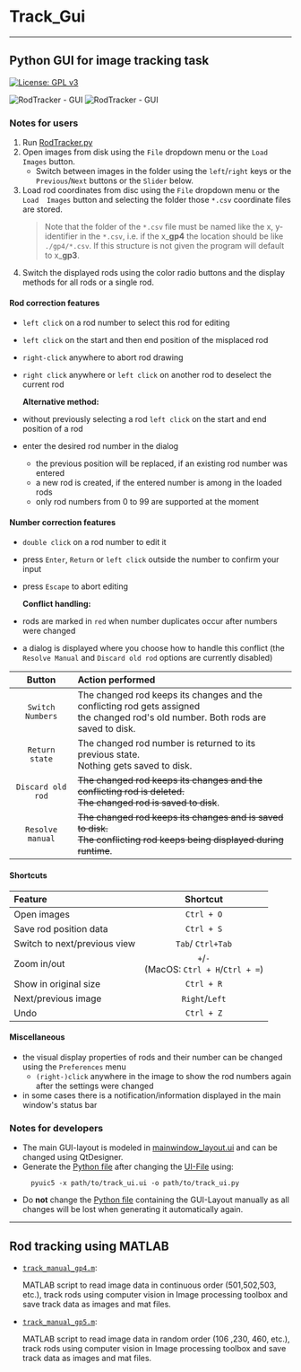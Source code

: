 # Track_Gui

---
## Python GUI for image tracking task
[![License: GPL v3](https://img.shields.io/badge/License-GPLv3-blue.svg)](https://www.gnu.org/licenses/gpl-3.0)

![RodTracker - GUI](https://user-images.githubusercontent.com/34780470/136808942-21f516b1-13aa-4fbb-9c6b-fbe885c853b6.png "RodTracker - GUI")
![RodTracker - GUI](https://user-images.githubusercontent.com/34780470/141676583-2f294dec-a505-4b7e-a8b5-484af964ea09.png "RodTracker - GUI")
### Notes for users
1. Run [RodTracker.py](Python/RodTracker.py)
2. Open images from disk using the `File` dropdown menu or the `Load 
   Images` button.
   - Switch between images in the folder using the `left`/`right` keys or the 
    `Previous`/`Next` buttons or the `Slider` below.
3. Load rod coordinates from disc using the `File` dropdown menu or the `Load 
   Images` button and selecting the folder those `*.csv` coordinate files are 
   stored.
   > Note that the folder of the `*.csv` file must be named like the x,
   > y-identifier in the `*.csv`, i.e. if the x_**gp4** the location should 
   > be like `./gp4/*.csv`. If this structure is not given the program will 
   > default to x_**gp3**.
4. Switch the displayed rods using the color radio buttons and the display 
   methods for all rods or a single rod. 
 
#### Rod correction features
- `left click` on a rod number to select this rod for editing
- `left click` on the start and then end position of the misplaced rod 
- `right-click` anywhere to abort rod drawing
- `right click` anywhere or `left click` on another rod to deselect the 
  current rod
  
    **Alternative method:**
- without previously selecting a rod `left click` on the start and end 
  position of a rod
- enter the desired rod number in the dialog
    - the previous position will be replaced, if an existing rod number 
          was entered
    - a new rod is created, if the entered number is among in the loaded rods
    - only rod numbers from 0 to 99 are supported at the moment
  
  
#### Number correction features
- `double click` on a rod number to edit it
- press `Enter`, `Return` or `left click` outside the number to confirm 
  your input
- press `Escape` to abort editing 
  
    **Conflict handling:**
- rods are marked in `red` when number duplicates occur after numbers were 
  changed   
- a dialog is displayed where you choose how to handle this conflict (the 
  `Resolve Manual` and `Discard old rod` options are currently disabled)

|Button | Action performed|
|:---: | :--- |
| `Switch Numbers` | The changed rod keeps its changes and the conflicting  rod gets assigned <br />the changed rod's old number. Both rods are saved to disk. |
| `Return state` | The changed rod number is returned to its previous state. <br />Nothing gets saved to disk. |
| `Discard old rod` | ~~The changed rod keeps its changes and the conflicting rod is deleted. <br /> The changed rod is saved to disk~~.|
| `Resolve manual` | ~~The changed rod keeps its changes and is saved to disk. <br /> The conflicting rod keeps being displayed during runtime~~.|

#### Shortcuts
| Feature | Shortcut |
| :---- | :---:|
| Open images | `Ctrl + O`|
| Save rod position data| `Ctrl + S` |
| Switch to next/previous view | `Tab`/ `Ctrl+Tab` |
| Zoom in/out | `+`/`-` <br /> (MacOS: `Ctrl + H`/`Ctrl + =`) |
| Show in original size | `Ctrl + R` |
| Next/previous image | `Right`/`Left` |
| Undo | `Ctrl + Z`|

#### Miscellaneous
- the visual display properties of rods and their number can be changed 
  using the `Preferences` menu
  - `(right-)click` anywhere in the image to show the rod numbers again 
    after the settings were changed
- in some cases there is a notification/information displayed in the main 
  window's status bar

### Notes for developers
- The main GUI-layout is modeled in 
  [mainwindow_layout.ui](Python/ui/mainwindow_layout.ui) and can be changed 
  using QtDesigner. 
- Generate the [Python file](Python/ui/mainwindow_layout.py) after changing the
  [UI-File](Python/ui/mainwindow_layout.ui) using:
  ```shell
    pyuic5 -x path/to/track_ui.ui -o path/to/track_ui.py
    ```
- Do **not** change the [Python file](Python/ui/mainwindow_layout.py) 
  containing the GUI-Layout manually as all changes will be lost when 
  generating it automatically again.
  
---

## Rod tracking using MATLAB
- [`track_manual_gp4.m`](./Matlab/track_manual_gp4.m):
  
  MATLAB script to read image data in continuous order (501,502,503, etc.), 
  track rods using computer vision in Image processing toolbox and save track 
  data as images and mat files.

- [`track_manual_gp5.m`](./Matlab/track_manual_gp5.m): 
  
  MATLAB script to read image data in random order (106 ,230, 460, etc.), 
  track rods using computer vision in Image processing toolbox and save track 
  data as images and mat files.


